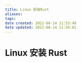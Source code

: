 ```yaml
---
title: Linux 安装Rust
aliases: 
tags: 
date created: 2022-08-14 11:53:49
date updated: 2022-08-14 11:54:01
---
```


# Linux 安装 Rust
